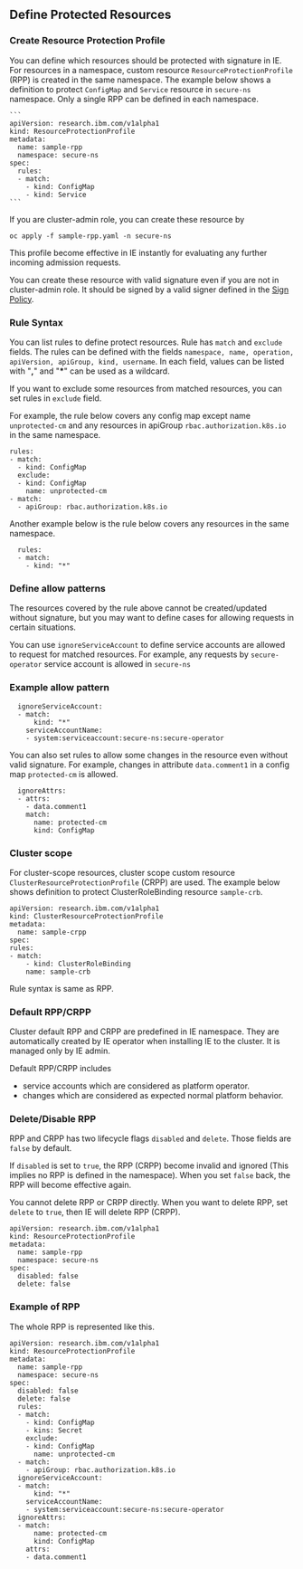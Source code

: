 ## Define Protected Resources


### Create Resource Protection Profile
You can define which resources should be protected with signature in IE. For resources in a namespace, custom resource `ResourceProtectionProfile` (RPP) is created in the same namespace. The example below shows a definition to protect `ConfigMap` and `Service` resource in `secure-ns` namespace. Only a single RPP can be defined in each namespace.

    ```
    apiVersion: research.ibm.com/v1alpha1
    kind: ResourceProtectionProfile
    metadata:
      name: sample-rpp
      namespace: secure-ns
    spec:
      rules:
      - match:
        - kind: ConfigMap
        - kind: Service
    ```

If you are cluster-admin role, you can create these resource by 

```
oc apply -f sample-rpp.yaml -n secure-ns
```

This profile become effective in IE instantly for evaluating any further incoming admission requests. 

You can create these resource with valid signature even if you are not in cluster-admin role. It should be signed by a valid signer defined in the [Sign Policy](README_CONFIG_SIGNER_POLICY.md). 
 
### Rule Syntax
You can list rules to define protect resources. 
Rule has `match` and `exclude` fields. 
The rules can be defined with the fields `namespace, name, operation, apiVersion, apiGroup, kind, username`. In each field, values can be listed with "__,__" and "__*__" can be used as a wildcard.

If you want to exclude some resources from matched resources, you can set rules in `exclude` field.  

For example, the rule below covers any config map except name `unprotected-cm` and any resources in apiGroup `rbac.authorization.k8s.io` in the same namespace.

```
rules:
- match:
  - kind: ConfigMap
  exclude:
  - kind: ConfigMap
    name: unprotected-cm
- match:
  - apiGroup: rbac.authorization.k8s.io
```

Another example below is the rule below covers any resources in the same namespace.

```
  rules:
  - match:
    - kind: "*"
```

### Define allow patterns

The resources covered by the rule above cannot be created/updated without signature, but you may want to define cases for allowing requests in certain situations. 

You can use `ignoreServiceAccount` to define service accounts are allowed to request for matched resources. For example, any requests by `secure-operator` service account is allowed in `secure-ns` 

### Example allow pattern
```
  ignoreServiceAccount:
  - match: 
      kind: "*"
    serviceAccountName:
    - system:serviceaccount:secure-ns:secure-operator
```

You can also set rules to allow some changes in the resource even without valid signature. For example, changes in attribute `data.comment1` in a config map `protected-cm` is allowed. 

```
  ignoreAttrs:
  - attrs:
    - data.comment1
    match:
      name: protected-cm
      kind: ConfigMap
```



### Cluster scope
For cluster-scope resources, cluster scope custom resource `ClusterResourceProtectionProfile` (CRPP) are used. The example below shows definition to protect ClusterRoleBinding resource `sample-crb`.

```
apiVersion: research.ibm.com/v1alpha1
kind: ClusterResourceProtectionProfile
metadata:
  name: sample-crpp
spec:
rules:
- match:
    - kind: ClusterRoleBinding
    name: sample-crb
```

Rule syntax is same as RPP.

### Default RPP/CRPP

Cluster default RPP and CRPP are predefined in IE namespace. They are automatically created by IE operator when installing IE to the cluster. It is managed only by IE admin.

Default RPP/CRPP includes
- service accounts which are considered as platform operator.
- changes which are considered as expected normal platform behavior. 

### Delete/Disable RPP

RPP and CRPP has two lifecycle flags `disabled` and `delete`. Those fields are `false` by default. 

If `disabled` is set to `true`, the RPP (CRPP) become invalid and ignored (This implies no RPP is defined in the namespace). When you set `false` back, the RPP will become effective again. 

You cannot delete RPP or CRPP directly.
When you want to delete RPP, set `delete` to `true`, then IE will delete RPP (CRPP). 

```
apiVersion: research.ibm.com/v1alpha1
kind: ResourceProtectionProfile
metadata:
  name: sample-rpp
  namespace: secure-ns
spec:
  disabled: false
  delete: false
```

### Example of RPP

The whole RPP is represented like this. 
```
apiVersion: research.ibm.com/v1alpha1
kind: ResourceProtectionProfile
metadata:
  name: sample-rpp
  namespace: secure-ns
spec:
  disabled: false
  delete: false
  rules:
  - match:
    - kind: ConfigMap
    - kins: Secret
    exclude:
    - kind: ConfigMap
      name: unprotected-cm
  - match:
    - apiGroup: rbac.authorization.k8s.io
  ignoreServiceAccount:
  - match: 
      kind: "*"
    serviceAccountName:
    - system:serviceaccount:secure-ns:secure-operator
  ignoreAttrs:
  - match:
      name: protected-cm
      kind: ConfigMap
    attrs:
    - data.comment1
```
